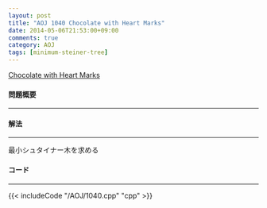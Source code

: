 ```yaml
---
layout: post
title: "AOJ 1040 Chocolate with Heart Marks"
date: 2014-05-06T21:53:00+09:00
comments: true
category: AOJ
tags: [minimum-steiner-tree]
---
```


[Chocolate with Heart Marks](http://judge.u-aizu.ac.jp/onlinejudge/description.jsp?id=1040)

#### 問題概要

****

#### 解法

****

最小シュタイナー木を求める

#### コード

****

{{< includeCode "/AOJ/1040.cpp" "cpp" >}}

